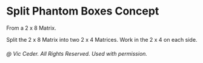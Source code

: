 
# Split Phantom Boxes Concept

From a 2 x 8 Matrix.

Split the 2 x 8 Matrix into two 2 x 4 Matrices. Work in the 2 x 4 on each side.

###### @ Vic Ceder. All Rights Reserved.  Used with permission.
